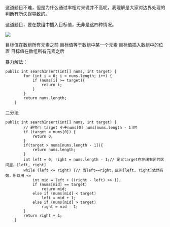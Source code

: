这道题目不难，但是为什么通过率相对来说并不高呢，我理解是大家对边界处理的判断有所失误导致的。

这道题目，要在数组中插入目标值，无非是这四种情况。

![](https://code-thinking-1253855093.file.myqcloud.com/pics/20201216232148471.png)

目标值在数组所有元素之前
目标值等于数组中某一个元素
目标值插入数组中的位置
目标值在数组所有元素之后

暴力解法：
```
public int searchInsert(int[] nums, int target) {
        for (int i = 0; i < nums.length; i++) {
            if (nums[i] >= target){
                return i;
            }
        }
        return nums.length;
    }
```

二分法
```
public int searchInsert(int[] nums, int target) {
        // 避免当 target 小于nums[0] nums[nums.length - 1]时
        if (target < nums[0]) {
            return 0;
        }
        if(target > nums[nums.length - 1]){
            return nums.length;
        }
        int left = 0, right = nums.length - 1;// 定义target在左闭右闭的区间里，[left, right]
        while (left <= right) {// 当left==right，区间[left, right]依然有效，所以用 <=
            int mid = left + ((right - left) >> 1);
            if (nums[mid] == target)
                return mid;
            else if (nums[mid] < target)
                left = mid + 1;
            else if (nums[mid] > target)
                right = mid - 1;
        }
        return right + 1;
    }
```
